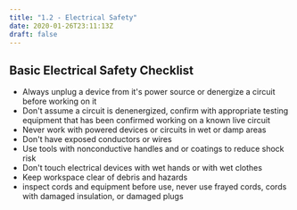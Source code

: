 ```yaml
---
title: "1.2 - Electrical Safety"
date: 2020-01-26T23:11:13Z
draft: false
---
```


## Basic Electrical Safety Checklist

- Always unplug a device from it's power source or denergize a circuit before working on it
- Don't assume a circuit is denenergized, confirm with appropriate testing equipment that has been confirmed working on a known live circuit
- Never work with powered devices or circuits in wet or damp areas
- Don't have exposed conductors or wires
- Use tools with nonconductive handles and or coatings to reduce shock risk
- Don't touch electrical devices with wet hands or with wet clothes
- Keep workspace clear of debris and hazards
- inspect cords and equipment before use, never use frayed cords, cords with damaged insulation, or damaged plugs
